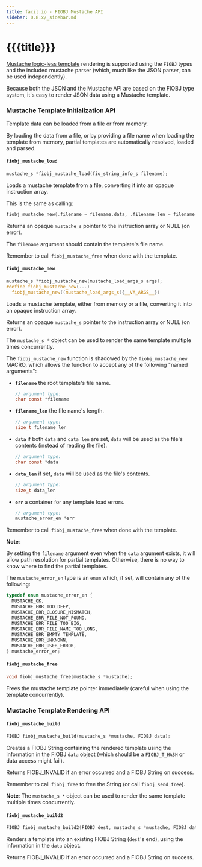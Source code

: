 ```yaml
---
title: facil.io - FIOBJ Mustache API
sidebar: 0.8.x/_sidebar.md
---
```

# {{{title}}}

[Mustache logic-less template](http://mustache.github.io) rendering is supported using the `FIOBJ` types and the included mustache parser (which, much like the JSON parser, can be used independently).

Because both the JSON and the Mustache API are based on the FIOBJ type system, it's easy to render JSON data using a Mustache template.

### Mustache Template Initialization API

Template data can be loaded from a file or from memory.

By loading the data from a file, or by providing a file name when loading the template from memory, partial templates are automatically resolved, loaded and parsed.

#### `fiobj_mustache_load`

```c
mustache_s *fiobj_mustache_load(fio_string_info_s filename);
```

Loads a mustache template from a file, converting it into an opaque instruction array.

This is the same as calling:

```c
fiobj_mustache_new(.filename = filename.data, .filename_len = filename.len);
```

Returns an opaque `mustache_s` pointer to the instruction array or NULL (on error).

The `filename` argument should contain the template's file name.

Remember to call `fiobj_mustache_free` when done with the template.

#### `fiobj_mustache_new`

```c
mustache_s *fiobj_mustache_new(mustache_load_args_s args);
#define fiobj_mustache_new(...)                                                \
  fiobj_mustache_new((mustache_load_args_s){__VA_ARGS__})
```

Loads a mustache template, either from memory or a file, converting it into an opaque instruction array.

Returns an opaque `mustache_s` pointer to the instruction array or NULL (on error).

The `mustache_s *` object can be used to render the same template multiple times concurrently.

The `fiobj_mustache_new` function is shadowed by the `fiobj_mustache_new` MACRO, which allows the function to accept any of the following "named arguments":

* **`filename`**  the root template's file name.
    
    ```c
    // argument type:
    char const *filename
    ```

* **`filename_len`**  the file name's length.
    
    ```c
    // argument type:
    size_t filename_len
    ```

* **`data`**  if both `data` and `data_len` are set, `data` will be used as the file's contents (instead of reading the file).
    
    ```c
    // argument type:
    char const *data
    ```

* **`data_len`**  if set, `data` will be used as the file's contents.
    
    ```c
    // argument type:
    size_t data_len
    ```

* **`err`**  a container for any template load errors.
    
    ```c
    // argument type:
    mustache_error_en *err
    ```


Remember to call `fiobj_mustache_free` when done with the template.

**Note**:

By setting the `filename` argument even when the `data` argument exists, it will allow path resolution for partial templates. Otherwise, there is no way to know where to find the partial templates.

The `mustache_error_en` type is an `enum` which, if set, will contain any of the following:

```c
typedef enum mustache_error_en {
  MUSTACHE_OK,
  MUSTACHE_ERR_TOO_DEEP,
  MUSTACHE_ERR_CLOSURE_MISMATCH,
  MUSTACHE_ERR_FILE_NOT_FOUND,
  MUSTACHE_ERR_FILE_TOO_BIG,
  MUSTACHE_ERR_FILE_NAME_TOO_LONG,
  MUSTACHE_ERR_EMPTY_TEMPLATE,
  MUSTACHE_ERR_UNKNOWN,
  MUSTACHE_ERR_USER_ERROR,
} mustache_error_en;
```

#### `fiobj_mustache_free`

```c
void fiobj_mustache_free(mustache_s *mustache);
```

Frees the mustache template pointer immediately (careful when using the template concurrently).

### Mustache Template Rendering API


#### `fiobj_mustache_build`

```c
FIOBJ fiobj_mustache_build(mustache_s *mustache, FIOBJ data);
```

Creates a FIOBJ String containing the rendered template using the information in the FIOBJ `data` object (which should be a `FIOBJ_T_HASH` or data access might fail).

Returns FIOBJ_INVALID if an error occurred and a FIOBJ String on success.

Remember to call `fiobj_free` to free the String (or call `fiobj_send_free`).

**Note**: The `mustache_s *` object can be used to render the same template multiple times concurrently.

#### `fiobj_mustache_build2`

```c
FIOBJ fiobj_mustache_build2(FIOBJ dest, mustache_s *mustache, FIOBJ data);
```

Renders a template into an existing FIOBJ String (`dest`'s end), using the information in the `data` object.

Returns FIOBJ_INVALID if an error occurred and a FIOBJ String on success.
